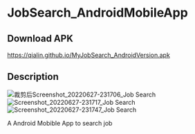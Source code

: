 # JobSearch_AndroidMobileApp

## Download APK

https://qialin.github.io/MyJobSearch_AndroidVersion.apk


## Description

![裁剪后Screenshot_20220627-231706_Job Search](https://user-images.githubusercontent.com/47118475/176894918-edd0b377-7a3f-41f5-9bbf-8efce5d8be7b.jpg)
![Screenshot_20220627-231717_Job Search](https://user-images.githubusercontent.com/47118475/176894942-88ec1444-31da-4033-b4d3-e04a131e4871.jpg)
![Screenshot_20220627-231747_Job Search](https://user-images.githubusercontent.com/47118475/176894947-991ba699-3837-4b44-9d95-8e5d6f6062a5.jpg)


A Android Mobible App to search job

